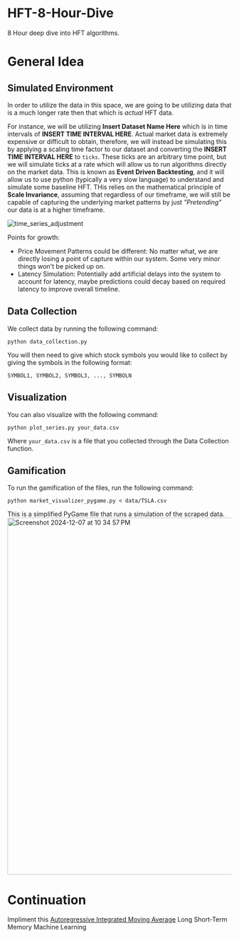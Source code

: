 # HFT-8-Hour-Dive
8 Hour deep dive into HFT algorithms.

# General Idea

## Simulated Environment
In order to utilize the data in this space, we are going to be utilizing data that is a much longer rate then that which is _actual_ HFT data.

For instance, we will be utilizing **Insert Dataset Name Here** which is in time intervals of **INSERT TIME INTERVAL HERE**.  Actual market data is extremely expensive or difficult to obtain, therefore, we will instead be simulating this by applying a scaling time factor to our dataset and converting the **INSERT TIME INTERVAL HERE** to `ticks`.  These ticks are an arbitrary time point, but we will simulate ticks at a rate which will allow us to run algorithms directly on the market data.  This is known as **Event Driven Backtesting**, and it will allow us to use python (typically a very slow language) to understand and simulate some baseline HFT.  THis relies on the mathematical principle of **Scale Invariance**, assuming that regardless of our timeframe, we will still be capable of capturing the underlying market patterns by just _"Pretending"_ our data is at a higher timeframe.

![time_series_adjustment](https://github.com/user-attachments/assets/45bee1b4-e1cd-4826-9c9c-1c5e84c174c6)

Points for growth: 
- Price Movement Patterns could be different: No matter what, we are directly losing a point of capture within our system.  Some very minor things won't be picked up on.  
- Latency Simulation: Potentially add artificial delays into the system to account for latency, maybe predictions could decay based on required latency to improve overall timeline.

## Data Collection
We collect data by running the following command:

```
python data_collection.py
```

You will then need to give which stock symbols you would like to collect by giving the symbols in the following format:

```
SYMBOL1, SYMBOL2, SYMBOL3, ..., SYMBOLN
```

## Visualization
You can also visualize with the following command:
```
python plot_series.py your_data.csv
```
Where `your_data.csv` is a file that you collected through the Data Collection function. 

## Gamification

To run the gamification of the files, run the following command:

```
python market_visualizer_pygame.py < data/TSLA.csv
```

This is a simplified PyGame file that runs a simulation of the scraped data. 
<img width="801" alt="Screenshot 2024-12-07 at 10 34 57 PM" src="https://github.com/user-attachments/assets/77211bb1-672e-433b-9eff-5b224d28561a">


# Continuation
Impliment this [Autoregressive Integrated Moving Average](https://en.wikipedia.org/wiki/Autoregressive_integrated_moving_average)
Long Short-Term Memory Machine Learning
